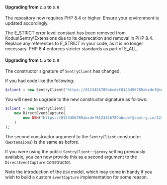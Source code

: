 #### Upgrading from `2.x` to `3.0`
The repository now requires PHP 8.4 or higher. Ensure your environment is updated accordingly.

The E_STRICT error level constant has been removed from Kodus\Sentry\Extensions due to its deprecation and removal in PHP 8.4. Replace any references to E_STRICT in your code, as it is no longer necessary. PHP 8.4 enforces stricter standards as part of E_ALL.

#### Upgrading from `1.x` to `2.0`

The constructor signature of `SentryClient` has changed.

If you had code like the following:

```php
$client = new SentryClient("https://0123456789abcdef0123456789abcdef@sentry.io/1234567");
```

You will need to upgrade to the new constructor signature as follows:

```php
$client = new SentryClient(
    new DirectEventCapture(
        new DSN("https://0123456789abcdef0123456789abcdef@sentry.io/1234567")
    )
);
```

The second constructor argument to the `SentryClient` constructor (`$extensions`) is
the same as before.

If you were using the public `SentryClient::$proxy` setting previously available, you
can now provide this as a second argument to the `DirectEventCapture` constructor.

Note the introduction of the `DSN` model, which may come in handy if you wish to build
a custom `EventCapture` implementation for some reason.
